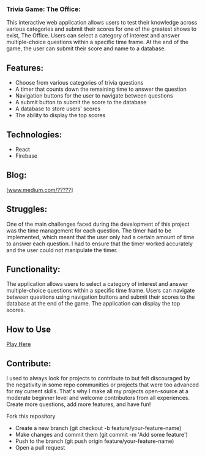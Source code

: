 ### Trivia Game: The Office:

This interactive web application allows users to test their knowledge across various categories and submit their scores for one of the greatest shows to exist, The Office. Users can select a category of interest and answer multiple-choice questions within a specific time frame. At the end of the game, the user can submit their score and name to a database.

## Features:

- Choose from various categories of trivia questions
- A timer that counts down the remaining time to answer the question
- Navigation buttons for the user to navigate between questions
- A submit button to submit the score to the database
- A database to store users' scores
- The ability to display the top scores

## Technologies:

- React
- Firebase

## Blog:
[www.medium.com/?????]

## Struggles:

One of the main challenges faced during the development of this project was the time management for each question. The timer had to be implemented, which meant that the user only had a certain amount of time to answer each question. I had to ensure that the timer worked accurately and the user could not manipulate the timer.

## Functionality:

The application allows users to select a category of interest and answer multiple-choice questions within a specific time frame. Users can navigate between questions using navigation buttons and submit their scores to the database at the end of the game. The application can display the top scores.


## How to Use
[Play Here](https://famous-salamander-0c178d.netlify.app) 

## Contribute:
I used to always look for projects to contribute to but felt discouraged by the negativity in some repo communities or projects that were too advanced for my current skills. That's why I make all my projects open-source at a moderate beginner level and welcome contributors from all experiences. Create more questions, add more features, and have fun! 

Fork this repository
- Create a new branch (git checkout -b feature/your-feature-name)
- Make changes and commit them (git commit -m 'Add some feature')
- Push to the branch (git push origin feature/your-feature-name)
- Open a pull request

<!-- 
How to Use

Clone the repository to your local machine.
Navigate to the project directory.
Run npm install to install dependencies.
Run npm start to start the application.
The application will launch in your default browser at http://localhost:3000/. -->